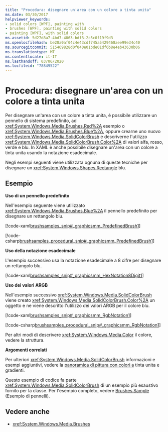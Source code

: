 ```yaml
---
title: "Procedura: disegnare un'area con un colore a tinta unita"
ms.date: 03/30/2017
helpviewer_keywords:
- solid colors [WPF], painting with
- brushes [WPF], painting with solid colors
- painting [WPF], with solid colors
ms.assetid: 5d27d8a7-4bd7-4063-bdf3-2c5c0f19f9d3
ms.openlocfilehash: be28a0af04c4e43cdf745a5429468aee99e34c40
ms.sourcegitcommit: 515469828d0f040e01bde01df6b8e4eb43630b06
ms.translationtype: MT
ms.contentlocale: it-IT
ms.lasthandoff: 03/06/2020
ms.locfileid: "78849522"
---
```

# <a name="how-to-paint-an-area-with-a-solid-color"></a>Procedura: disegnare un'area con un colore a tinta unita
Per disegnare un'area con un colore a tinta unita, è possibile utilizzare un pennello di sistema predefinito, ad <xref:System.Windows.Media.Brushes.Red%2A> esempio o <xref:System.Windows.Media.Brushes.Blue%2A>, oppure crearne uno nuovo <xref:System.Windows.Media.SolidColorBrush> e descriverne l'utilizzo <xref:System.Windows.Media.SolidColorBrush.Color%2A> di valori alfa, rosso, verde e blu. In XAML è anche possibile disegnare un'area con un colore a tinta unita usando la notazione esadecimale.  
  
 Negli esempi seguenti viene utilizzata ognuna di queste tecniche per disegnare un <xref:System.Windows.Shapes.Rectangle> blu.  
  
## <a name="example"></a>Esempio  
 **Uso di un pennello predefinito**  
  
 Nell'esempio seguente viene utilizzato <xref:System.Windows.Media.Brushes.Blue%2A> il pennello predefinito per disegnare un rettangolo blu.  
  
 [!code-xaml[brushsamples_snip#_graphicsmm_PredefinedBrush1](~/samples/snippets/csharp/VS_Snippets_Wpf/brushsamples_snip/CS/SolidColorBrushExample.xaml#_graphicsmm_predefinedbrush1)]  
  
 [!code-csharp[brushsamples_procedural_snip#_graphicsmm_PredefinedBrush1](~/samples/snippets/csharp/VS_Snippets_Wpf/brushsamples_procedural_snip/CSharp/SolidColorBrushExample.cs#_graphicsmm_predefinedbrush1)]  
  
 **Uso della notazione esadecimale**  
  
 L'esempio successivo usa la notazione esadecimale a 8 cifre per disegnare un rettangolo blu.  
  
 [!code-xaml[brushsamples_snip#_graphicsmm_HexNotation8Digit1](~/samples/snippets/csharp/VS_Snippets_Wpf/brushsamples_snip/CS/SolidColorBrushExample.xaml#_graphicsmm_hexnotation8digit1)]  
  
 **Uso dei valori ARGB**  
  
 Nell'esempio successivo <xref:System.Windows.Media.SolidColorBrush> viene creato <xref:System.Windows.Media.SolidColorBrush.Color%2A> un oggetto e ne viene descritto l'utilizzo dei valori ARGB per il colore blu.  
  
 [!code-xaml[brushsamples_snip#_graphicsmm_RgbNotation1](~/samples/snippets/csharp/VS_Snippets_Wpf/brushsamples_snip/CS/SolidColorBrushExample.xaml#_graphicsmm_rgbnotation1)]  
  
 [!code-csharp[brushsamples_procedural_snip#_graphicsmm_RgbNotation1](~/samples/snippets/csharp/VS_Snippets_Wpf/brushsamples_procedural_snip/CSharp/SolidColorBrushExample.cs#_graphicsmm_rgbnotation1)]  
  
 Per altri modi di descrivere <xref:System.Windows.Media.Color> il colore, vedere la struttura.  
  
 **Argomenti correlati**  
  
 Per ulteriori <xref:System.Windows.Media.SolidColorBrush> informazioni e esempi aggiuntivi, vedere la [panoramica di pittura con colori a](painting-with-solid-colors-and-gradients-overview.md) tinta unita e gradienti.  
  
 Questo esempio di codice fa parte <xref:System.Windows.Media.SolidColorBrush> di un esempio più esaustivo fornito per la classe. Per l'esempio completo, vedere [Brushes Sample](https://github.com/Microsoft/WPF-Samples/tree/master/Graphics/Brushes) (Esempio di pennelli).  
  
## <a name="see-also"></a>Vedere anche

- <xref:System.Windows.Media.Brushes>
